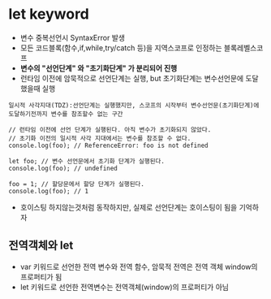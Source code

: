 # let keyword
- 변수 중복선언시 SyntaxError 발생
- 모든 코드블록(함수,if,while,try/catch 등)을 지역스코프로 인정하는 블록레벨스코프
- **변수의 "선언단계" 와 "초기화단계" 가 분리되어 진행**
- 런타임 이전에 암묵적으로 선언단계는 실행, but 초기화단계는 변수선언문에 도달했을때 실행
```
일시적 사각지대(TDZ):선언단계는 실행했지만, 스코프의 시작부터 변수선언문(초기화단계)에 도달하기전까지 변수를 참조할수 없는 구간

// 런타임 이전에 선언 단계가 실행된다. 아직 변수가 초기화되지 않았다.
// 초기화 이전의 일시적 사각 지대에서는 변수를 참조할 수 없다.
console.log(foo); // ReferenceError: foo is not defined

let foo; // 변수 선언문에서 초기화 단계가 실행된다.
console.log(foo); // undefined

foo = 1; // 할당문에서 할당 단계가 실행된다.
console.log(foo); // 1
```
- 호이스팅 하지않는것처럼 동작하지만, 실제로 선언단계는 호이스팅이 됨을 기억하자

## 전역객체와 let
- var 키워드로 선언한 전역 변수와 전역 함수, 암묵적 전역은 전역 객체 window의 프로퍼티가 됨
- let 키워드로 선언한 전역변수는 전역객체(window)의 프로퍼티가 아님

